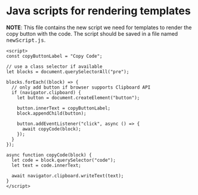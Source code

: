 # Java scripts for rendering templates

<strong>NOTE</strong>: This file contains the new script we need for templates to render the copy button with the code. The script should be
saved in a file named <samp>newScript.js</samp>. 



```
<script>
const copyButtonLabel = "Copy Code";

// use a class selector if available
let blocks = document.querySelectorAll("pre");

blocks.forEach((block) => {
  // only add button if browser supports Clipboard API
  if (navigator.clipboard) {
    let button = document.createElement("button");

    button.innerText = copyButtonLabel;
    block.appendChild(button);

    button.addEventListener("click", async () => {
      await copyCode(block);
    });
  }
});

async function copyCode(block) {
  let code = block.querySelector("code");
  let text = code.innerText;

  await navigator.clipboard.writeText(text);
}
</script>
```
